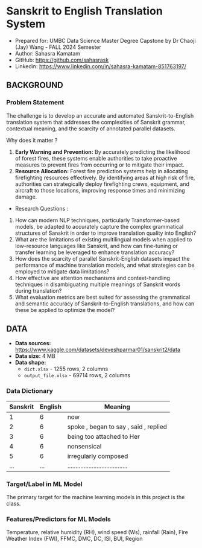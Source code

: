
# Sanskrit to English Translation System
- Prepared for: UMBC Data Science Master Degree Capstone by Dr Chaoji (Jay) Wang - FALL 2024 Semester
- Author: Sahasra Kamatam
- GitHub: https://github.com/sahasrask
- Linkedin: https://www.linkedin.com/in/sahasra-kamatam-851763197/


## BACKGROUND
### Problem Statement
The challenge is to develop an accurate and automated Sanskrit-to-English translation system that addresses the complexities of Sanskrit grammar, contextual meaning, and the scarcity of annotated parallel datasets.

Why does it matter ?

1. **Early Warning and Prevention:** By accurately predicting the likelihood of forest fires, these systems enable authorities to take proactive measures to prevent fires from occurring or to mitigate their impact. 
2. **Resource Allocation:** Forest fire prediction systems help in allocating firefighting resources effectively. By identifying areas at high risk of fire, authorities can strategically deploy firefighting crews, equipment, and aircraft to those locations, improving response times and minimizing damage.


* Research Questions :

1. How can modern NLP techniques, particularly Transformer-based models, be adapted to accurately capture the complex grammatical structures of Sanskrit in order to improve translation quality into English?
2. What are the limitations of existing multilingual models when applied to low-resource languages like Sanskrit, and how can fine-tuning or transfer learning be leveraged to enhance translation accuracy?
3. How does the scarcity of parallel Sanskrit-English datasets impact the performance of machine translation models, and what strategies can be employed to mitigate data limitations?
4. How effective are attention mechanisms and context-handling techniques in disambiguating multiple meanings of Sanskrit words during translation?
5. What evaluation metrics are best suited for assessing the grammatical and semantic accuracy of Sanskrit-to-English translations, and how can these be applied to optimize the model?
 

## DATA

- **Data sources:** https://www.kaggle.com/datasets/deveshparmar01/sanskrit2/data
- **Data size:** 4 MB
- **Data shape:** 
  - `dict.xlsx` - 1255 rows, 2 columns
  - `output_file.xlsx` - 69714 rows, 2 columns

### Data Dictionary

| Sanskrit | English | Meaning                               |
|----------|-------- |---------------------------------------|
| 1        | 6       | now                                   | 
| 2        | 6       | spoke , began to say , said , replied | 
| 3        | 6       | being too attached to Her             |
| 4        | 6       | nonsensical                           |
| 5        | 6       | irregularly composed                  |
| ...      | ...     | ..................................... | 

  
  
### Target/Label in ML Model
The primary target for the machine learning models in this project is the class. 

### Features/Predictors for ML Models
Temperature, relative humidity (RH), wind speed (Ws), rainfall (Rain), Fire Weather Index (FWI), FFMC, DMC, DC, ISI, BUI, Region
